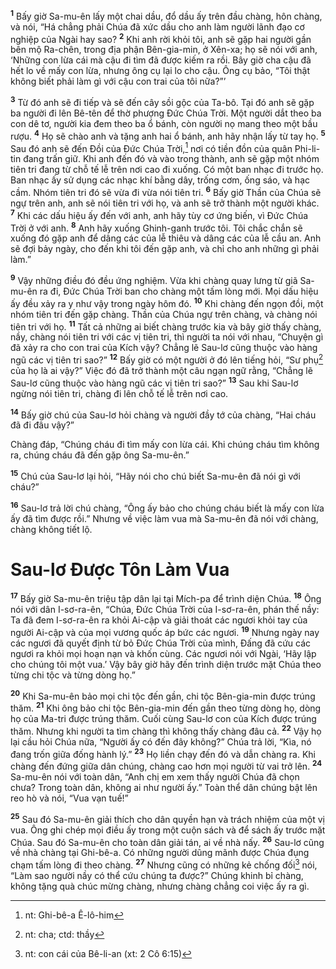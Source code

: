 <sup><b>1</b></sup> Bấy giờ Sa-mu-ên lấy một chai dầu, đổ dầu ấy trên đầu chàng, hôn chàng, và nói, “Há chẳng phải Chúa đã xức dầu cho anh làm người lãnh đạo cơ nghiệp của Ngài hay sao? <sup><b>2</b></sup> Khi anh rời khỏi tôi, anh sẽ gặp hai người gần bên mộ Ra-chên, trong địa phận Bên-gia-min, ở Xên-xa; họ sẽ nói với anh, ‘Những con lừa cái mà cậu đi tìm đã được kiếm ra rồi. Bây giờ cha cậu đã hết lo về mấy con lừa, nhưng ông cụ lại lo cho cậu. Ông cụ bảo, “Tôi thật không biết phải làm gì với cậu con trai của tôi nữa?”’

<sup><b>3</b></sup> Từ đó anh sẽ đi tiếp và sẽ đến cây sồi gộc của Ta-bô. Tại đó anh sẽ gặp ba người đi lên Bê-tên để thờ phượng Ðức Chúa Trời. Một người dắt theo ba con dê tơ, người kia đem theo ba ổ bánh, còn người nọ mang theo một bầu rượu. <sup><b>4</b></sup> Họ sẽ chào anh và tặng anh hai ổ bánh, anh hãy nhận lấy từ tay họ. <sup><b>5</b></sup> Sau đó anh sẽ đến Ðồi của Ðức Chúa Trời,[^1] nơi có tiền đồn của quân Phi-li-tin đang trấn giữ. Khi anh đến đó và vào trong thành, anh sẽ gặp một nhóm tiên tri đang từ chỗ tế lễ trên nơi cao đi xuống. Có một ban nhạc đi trước họ. Ban nhạc ấy sử dụng các nhạc khí bằng dây, trống cơm, ống sáo, và hạc cầm. Nhóm tiên tri đó sẽ vừa đi vừa nói tiên tri. <sup><b>6</b></sup> Bấy giờ Thần của Chúa sẽ ngự trên anh, anh sẽ nói tiên tri với họ, và anh sẽ trở thành một người khác. <sup><b>7</b></sup> Khi các dấu hiệu ấy đến với anh, anh hãy tùy cơ ứng biến, vì Ðức Chúa Trời ở với anh. <sup><b>8</b></sup> Anh hãy xuống Ghinh-ganh trước tôi. Tôi chắc chắn sẽ xuống đó gặp anh để dâng các của lễ thiêu và dâng các của lễ cầu an. Anh sẽ đợi bảy ngày, cho đến khi tôi đến gặp anh, và chỉ cho anh những gì phải làm.”

<sup><b>9</b></sup> Vậy những điều đó đều ứng nghiệm. Vừa khi chàng quay lưng từ giã Sa-mu-ên ra đi, Ðức Chúa Trời ban cho chàng một tấm lòng mới. Mọi dấu hiệu ấy đều xảy ra y như vậy trong ngày hôm đó. <sup><b>10</b></sup> Khi chàng đến ngọn đồi, một nhóm tiên tri đến gặp chàng. Thần của Chúa ngự trên chàng, và chàng nói tiên tri với họ. <sup><b>11</b></sup> Tất cả những ai biết chàng trước kia và bây giờ thấy chàng, nầy, chàng nói tiên tri với các vị tiên tri, thì người ta nói với nhau, “Chuyện gì đã xảy ra cho con trai của Kích vậy? Chẳng lẽ Sau-lơ cũng thuộc vào hàng ngũ các vị tiên tri sao?” <sup><b>12</b></sup> Bấy giờ có một người ở đó lên tiếng hỏi, “Sư phụ[^2] của họ là ai vậy?” Việc đó đã trở thành một câu ngạn ngữ rằng, “Chẳng lẽ Sau-lơ cũng thuộc vào hàng ngũ các vị tiên tri sao?” <sup><b>13</b></sup> Sau khi Sau-lơ ngừng nói tiên tri, chàng đi lên chỗ tế lễ trên nơi cao.

<sup><b>14</b></sup> Bấy giờ chú của Sau-lơ hỏi chàng và người đầy tớ của chàng, “Hai cháu đã đi đâu vậy?”

Chàng đáp, “Chúng cháu đi tìm mấy con lừa cái. Khi chúng cháu tìm không ra, chúng cháu đã đến gặp ông Sa-mu-ên.”

<sup><b>15</b></sup> Chú của Sau-lơ lại hỏi, “Hãy nói cho chú biết Sa-mu-ên đã nói gì với cháu?”

<sup><b>16</b></sup> Sau-lơ trả lời chú chàng, “Ông ấy bảo cho chúng cháu biết là mấy con lừa ấy đã tìm được rồi.” Nhưng về việc làm vua mà Sa-mu-ên đã nói với chàng, chàng không tiết lộ.

# Sau-lơ Ðược Tôn Làm Vua
<sup><b>17</b></sup> Bấy giờ Sa-mu-ên triệu tập dân lại tại Mích-pa để trình diện Chúa. <sup><b>18</b></sup> Ông nói với dân I-sơ-ra-ên, “Chúa, Ðức Chúa Trời của I-sơ-ra-ên, phán thế nầy: Ta đã đem I-sơ-ra-ên ra khỏi Ai-cập và giải thoát các ngươi khỏi tay của người Ai-cập và của mọi vương quốc áp bức các ngươi. <sup><b>19</b></sup> Nhưng ngày nay các ngươi đã quyết định từ bỏ Ðức Chúa Trời của mình, Ðấng đã cứu các ngươi ra khỏi mọi hoạn nạn và khốn cùng. Các ngươi nói với Ngài, ‘Hãy lập cho chúng tôi một vua.’ Vậy bây giờ hãy đến trình diện trước mặt Chúa theo từng chi tộc và từng dòng họ.”

<sup><b>20</b></sup> Khi Sa-mu-ên bảo mọi chi tộc đến gần, chi tộc Bên-gia-min được trúng thăm. <sup><b>21</b></sup> Khi ông bảo chi tộc Bên-gia-min đến gần theo từng dòng họ, dòng họ của Ma-tri được trúng thăm. Cuối cùng Sau-lơ con của Kích được trúng thăm. Nhưng khi người ta tìm chàng thì không thấy chàng đâu cả. <sup><b>22</b></sup> Vậy họ lại cầu hỏi Chúa nữa, “Người ấy có đến đây không?” Chúa trả lời, “Kìa, nó đang trốn giữa đống hành lý.” <sup><b>23</b></sup> Họ liền chạy đến đó và dẫn chàng ra. Khi chàng đến đứng giữa dân chúng, chàng cao hơn mọi người từ vai trở lên. <sup><b>24</b></sup> Sa-mu-ên nói với toàn dân, “Anh chị em xem thấy người Chúa đã chọn chưa? Trong toàn dân, không ai như người ấy.” Toàn thể dân chúng bật lên reo hò và nói, “Vua vạn tuế!”

<sup><b>25</b></sup> Sau đó Sa-mu-ên giải thích cho dân quyền hạn và trách nhiệm của một vị vua. Ông ghi chép mọi điều ấy trong một cuộn sách và để sách ấy trước mặt Chúa. Sau đó Sa-mu-ên cho toàn dân giải tán, ai về nhà nấy. <sup><b>26</b></sup> Sau-lơ cũng về nhà chàng tại Ghi-bê-a. Có những người dũng mãnh được Chúa đụng chạm tấm lòng đi theo chàng. <sup><b>27</b></sup> Nhưng cũng có những kẻ chống đối[^3] nói, “Làm sao người nầy có thể cứu chúng ta được?” Chúng khinh bỉ chàng, không tặng quà chúc mừng chàng, nhưng chàng chẳng coi việc ấy ra gì.

[^1]: nt: Ghi-bê-a Ê-lô-him
[^2]: nt: cha; ctd: thầy
[^3]: nt: con cái của Bê-li-an (xt: 2 Cô 6:15)
